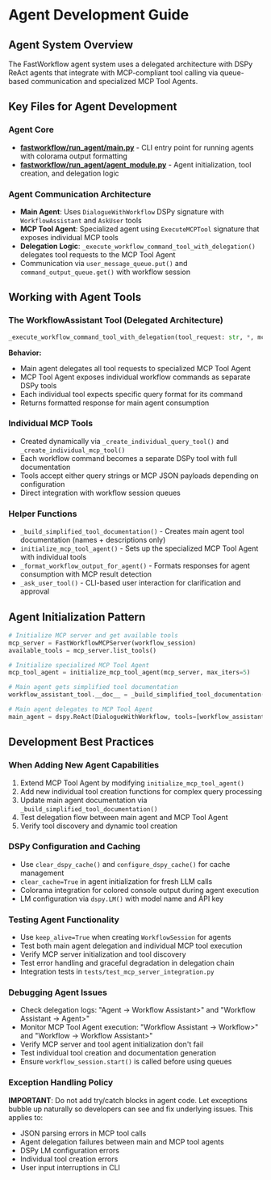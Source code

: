 # Agent Development Guide

## Agent System Overview
The FastWorkflow agent system uses a delegated architecture with DSPy ReAct agents that integrate with MCP-compliant tool calling via queue-based communication and specialized MCP Tool Agents.

## Key Files for Agent Development

### Agent Core
- **[fastworkflow/run_agent/__main__.py](mdc:fastworkflow/run_agent/__main__.py)** - CLI entry point for running agents with colorama output formatting
- **[fastworkflow/run_agent/agent_module.py](mdc:fastworkflow/run_agent/agent_module.py)** - Agent initialization, tool creation, and delegation logic

### Agent Communication Architecture
- **Main Agent**: Uses `DialogueWithWorkflow` DSPy signature with `WorkflowAssistant` and `AskUser` tools
- **MCP Tool Agent**: Specialized agent using `ExecuteMCPTool` signature that exposes individual MCP tools
- **Delegation Logic**: `_execute_workflow_command_tool_with_delegation()` delegates tool requests to the MCP Tool Agent
- Communication via `user_message_queue.put()` and `command_output_queue.get()` with workflow session

## Working with Agent Tools

### The WorkflowAssistant Tool (Delegated Architecture)
```python
_execute_workflow_command_tool_with_delegation(tool_request: str, *, mcp_tool_agent, workflow_session_obj)
```

**Behavior:**
- Main agent delegates all tool requests to specialized MCP Tool Agent
- MCP Tool Agent exposes individual workflow commands as separate DSPy tools
- Each individual tool expects specific query format for its command
- Returns formatted response for main agent consumption

### Individual MCP Tools
- Created dynamically via `_create_individual_query_tool()` and `_create_individual_mcp_tool()`
- Each workflow command becomes a separate DSPy tool with full documentation
- Tools accept either query strings or MCP JSON payloads depending on configuration
- Direct integration with workflow session queues

### Helper Functions
- `_build_simplified_tool_documentation()` - Creates main agent tool documentation (names + descriptions only)
- `initialize_mcp_tool_agent()` - Sets up the specialized MCP Tool Agent with individual tools
- `_format_workflow_output_for_agent()` - Formats responses for agent consumption with MCP result detection
- `_ask_user_tool()` - CLI-based user interaction for clarification and approval

## Agent Initialization Pattern

```python
# Initialize MCP server and get available tools
mcp_server = FastWorkflowMCPServer(workflow_session)
available_tools = mcp_server.list_tools()

# Initialize specialized MCP Tool Agent
mcp_tool_agent = initialize_mcp_tool_agent(mcp_server, max_iters=5)

# Main agent gets simplified tool documentation
workflow_assistant_tool.__doc__ = _build_simplified_tool_documentation(available_tools)

# Main agent delegates to MCP Tool Agent
main_agent = dspy.ReAct(DialogueWithWorkflow, tools=[workflow_assistant_tool, ask_user_tool])
```

## Development Best Practices

### When Adding New Agent Capabilities
1. Extend MCP Tool Agent by modifying `initialize_mcp_tool_agent()`
2. Add new individual tool creation functions for complex query processing
3. Update main agent documentation via `_build_simplified_tool_documentation()`
4. Test delegation flow between main agent and MCP Tool Agent
5. Verify tool discovery and dynamic tool creation

### DSPy Configuration and Caching
- Use `clear_dspy_cache()` and `configure_dspy_cache()` for cache management
- `clear_cache=True` in agent initialization for fresh LLM calls
- Colorama integration for colored console output during agent execution
- LM configuration via `dspy.LM()` with model name and API key

### Testing Agent Functionality
- Use `keep_alive=True` when creating `WorkflowSession` for agents
- Test both main agent delegation and individual MCP tool execution
- Verify MCP server initialization and tool discovery
- Test error handling and graceful degradation in delegation chain
- Integration tests in `tests/test_mcp_server_integration.py`

### Debugging Agent Issues
- Check delegation logs: "Agent -> Workflow Assistant>" and "Workflow Assistant -> Agent>"
- Monitor MCP Tool Agent execution: "Workflow Assistant -> Workflow>" and "Workflow -> Workflow Assistant>"
- Verify MCP server and tool agent initialization don't fail
- Test individual tool creation and documentation generation
- Ensure `workflow_session.start()` is called before using queues

### Exception Handling Policy
**IMPORTANT**: Do not add try/catch blocks in agent code. Let exceptions bubble up naturally so developers can see and fix underlying issues. This applies to:
- JSON parsing errors in MCP tool calls
- Agent delegation failures between main and MCP tool agents
- DSPy LM configuration errors
- Individual tool creation errors
- User input interruptions in CLI 